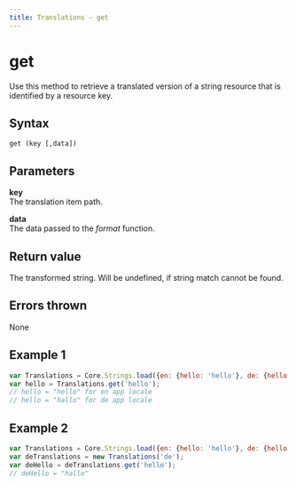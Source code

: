 ```yaml
---
title: Translations - get
---
```


# get
Use this method to retrieve a translated version of a string resource that is identified by a resource key.
 

## Syntax
`get (key [,data])`


## Parameters

**key**  
The translation item path.

**data**  
The data passed to the *format* function.


## Return value
The transformed string. Will be undefined, if string match cannot be found.


## Errors thrown
None


## Example 1

```javascript
var Translations = Core.Strings.load({en: {hello: 'hello'}, de: {hello: 'hallo'}}); 
var hello = Translations.get('hello'); 
// hello = "hello" for en app locale
// hello = "hallo" for de app locale
```
 
## Example 2

```javascript
var Translations = Core.Strings.load({en: {hello: 'hello'}, de: {hello: 'hallo'}}); 
var deTranslations = new Translations('de'); 
var deHello = deTranslations.get('hello'); 
// deHello = "hallo" 
```
